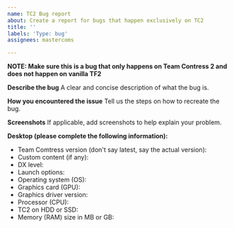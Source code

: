 ```yaml
---
name: TC2 Bug report
about: Create a report for bugs that happen exclusively on TC2
title: ''
labels: 'Type: bug'
assignees: mastercoms

---
```

**NOTE: Make sure this is a bug that only happens on Team Contress 2 and does not happen on vanilla TF2**

**Describe the bug**
A clear and concise description of what the bug is.

**How you encountered the issue**
Tell us the steps on how to recreate the bug.

**Screenshots**
If applicable, add screenshots to help explain your problem.

**Desktop (please complete the following information):**
* Team Comtress version (don't say latest, say the actual version):
* Custom content (if any):
* DX level:
* Launch options:
* Operating system (OS):
* Graphics card (GPU):
* Graphics driver version:
* Processor (CPU):
* TC2 on HDD or SSD:
* Memory (RAM) size in MB or GB:
